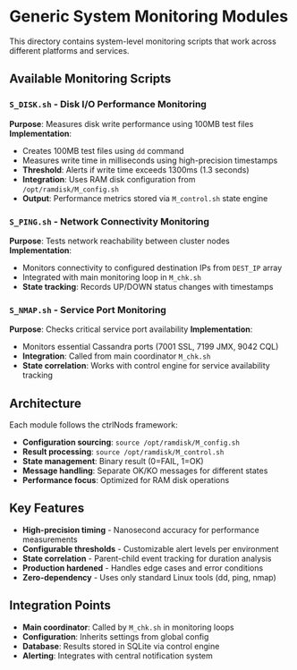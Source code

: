 # Generic System Monitoring Modules

This directory contains system-level monitoring scripts that work across different platforms and services.

## Available Monitoring Scripts

### **`S_DISK.sh`** - Disk I/O Performance Monitoring
**Purpose**: Measures disk write performance using 100MB test files
**Implementation**:
- Creates 100MB test files using `dd` command
- Measures write time in milliseconds using high-precision timestamps
- **Threshold**: Alerts if write time exceeds 1300ms (1.3 seconds)
- **Integration**: Uses RAM disk configuration from `/opt/ramdisk/M_config.sh`
- **Output**: Performance metrics stored via `M_control.sh` state engine

### **`S_PING.sh`** - Network Connectivity Monitoring
**Purpose**: Tests network reachability between cluster nodes
**Implementation**:
- Monitors connectivity to configured destination IPs from `DEST_IP` array
- Integrated with main monitoring loop in `M_chk.sh`
- **State tracking**: Records UP/DOWN status changes with timestamps

### **`S_NMAP.sh`** - Service Port Monitoring
**Purpose**: Checks critical service port availability
**Implementation**:
- Monitors essential Cassandra ports (7001 SSL, 7199 JMX, 9042 CQL)
- **Integration**: Called from main coordinator `M_chk.sh`
- **State correlation**: Works with control engine for service availability tracking

## Architecture

Each module follows the ctrlNods framework:
- **Configuration sourcing**: `source /opt/ramdisk/M_config.sh`
- **Result processing**: `source /opt/ramdisk/M_control.sh`
- **State management**: Binary result (0=FAIL, 1=OK)
- **Message handling**: Separate OK/KO messages for different states
- **Performance focus**: Optimized for RAM disk operations

## Key Features

- **High-precision timing** - Nanosecond accuracy for performance measurements
- **Configurable thresholds** - Customizable alert levels per environment
- **State correlation** - Parent-child event tracking for duration analysis
- **Production hardened** - Handles edge cases and error conditions
- **Zero-dependency** - Uses only standard Linux tools (dd, ping, nmap)

## Integration Points

- **Main coordinator**: Called by `M_chk.sh` in monitoring loops
- **Configuration**: Inherits settings from global config
- **Database**: Results stored in SQLite via control engine
- **Alerting**: Integrates with central notification system